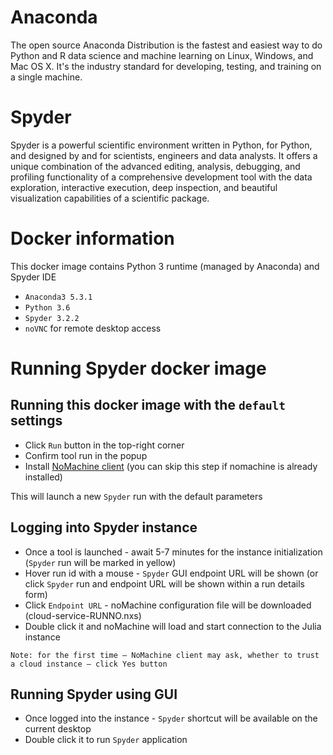 # Anaconda
The open source Anaconda Distribution is the fastest and easiest way to do Python and R data science and machine learning on Linux, Windows, and Mac OS X. It's the industry standard for developing, testing, and training on a single machine.

# Spyder
Spyder is a powerful scientific environment written in Python, for Python, and designed by and for scientists, engineers and data analysts. It offers a unique combination of the advanced editing, analysis, debugging, and profiling functionality of a comprehensive development tool with the data exploration, interactive execution, deep inspection, and beautiful visualization capabilities of a scientific package.

# Docker information

This docker image contains Python 3 runtime (managed by Anaconda) and Spyder IDE

* `Anaconda3 5.3.1`
* `Python 3.6`
* `Spyder 3.2.2`
* `noVNC` for remote desktop access

# Running Spyder docker image

## Running this docker image with the `default` settings

* Click `Run` button in the top-right corner
* Confirm tool run in the popup
* Install [NoMachine client](https://www.nomachine.com/download/download&id=16) (you can skip this step if nomachine is already installed)

This will launch a new `Spyder` run with the default parameters

## Logging into Spyder instance

* Once a tool is launched - await 5-7 minutes for the instance initialization (`Spyder` run will be marked in yellow)
* Hover run id with a mouse - `Spyder` GUI endpoint URL will be shown (or click `Spyder` run and endpoint URL will be shown within a run details form)
* Click `Endpoint URL` - noMachine configuration file will be downloaded (cloud-service-RUNNO.nxs)
* Double click it and noMachine will load and start connection to the Julia instance
```
Note: for the first time – NoMachine client may ask, whether to trust a cloud instance – click Yes button
```

## Running Spyder using GUI

* Once logged into the instance - `Spyder` shortcut will be available on the current desktop
* Double click it to run `Spyder` application
